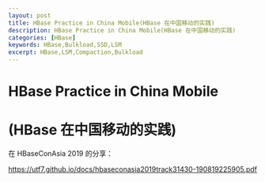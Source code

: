 ```yaml
---
layout: post
title: HBase Practice in China Mobile(HBase 在中国移动的实践)
description: HBase Practice in China Mobile(HBase 在中国移动的实践)
categories: [HBase]
keywords: HBase,Bulkload,SSD,LSM
excerpt: HBase,LSM,Compaction,Bulkload
---
```


#  HBase Practice in China Mobile

#  (HBase 在中国移动的实践)

在 HBaseConAsia 2019 的分享：

https://utf7.github.io/docs/hbaseconasia2019track31430-190819225905.pdf
